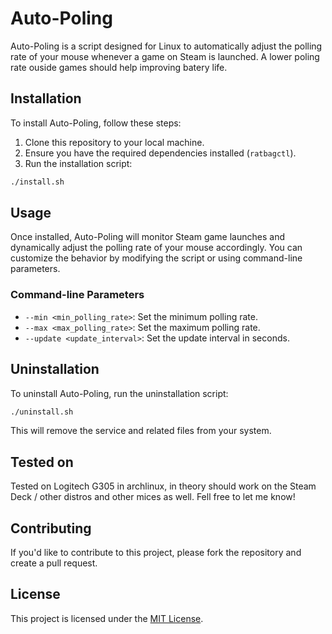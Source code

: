 # Auto-Poling

Auto-Poling is a script designed for Linux to automatically adjust the polling rate of your mouse whenever a game on Steam is launched. A lower poling rate ouside games should help improving batery life.

## Installation

To install Auto-Poling, follow these steps:

1. Clone this repository to your local machine.
2. Ensure you have the required dependencies installed (`ratbagctl`).
3. Run the installation script:

```bash
./install.sh
```

## Usage

Once installed, Auto-Poling will monitor Steam game launches and dynamically adjust the polling rate of your mouse accordingly. You can customize the behavior by modifying the script or using command-line parameters.

### Command-line Parameters

- `--min <min_polling_rate>`: Set the minimum polling rate.
- `--max <max_polling_rate>`: Set the maximum polling rate.
- `--update <update_interval>`: Set the update interval in seconds.

## Uninstallation

To uninstall Auto-Poling, run the uninstallation script:

```bash
./uninstall.sh
```

This will remove the service and related files from your system.

## Tested on
Tested on Logitech G305 in archlinux, in theory should work on the Steam Deck / other distros and other mices as well. Fell free to let me know!

## Contributing

If you'd like to contribute to this project, please fork the repository and create a pull request.

## License

This project is licensed under the [MIT License](LICENSE).

